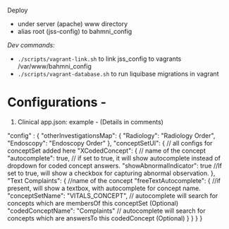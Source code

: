 Deploy
- under server (apache) www directory
- alias root (jss-config) to bahmni_config


*Dev commands:*
* `./scripts/vagrant-link.sh` to link jss_config to vagrants /var/www/bahmni_config
* `./scripts/vagrant-database.sh` to run liquibase migrations in vagrant 

 Configurations -
 ==============================================================
 1) Clinical app.json: example -  (Details in comments)

 "config" : {
    "otherInvestigationsMap": {
        "Radiology": "Radiology Order",
        "Endoscopy": "Endoscopy Order"
    },
    "conceptSetUI": {   // all configs for conceptSet added here
        "XCodedConcept": {  // name of the concept
            "autocomplete": true,  // if set to true, it will show autocomplete instead of dropdown for coded concept answers.
            "showAbnormalIndicator": true   //If set to true, will show a checkbox for capturing abnormal observation.
        },
        "Text Complaints": {    //name of the concept
            "freeTextAutocomplete": {   //if present, will show a textbox, with autocomplete for concept name.
                "conceptSetName": "VITALS_CONCEPT",  // autocomplete will search for concepts which are membersOf this conceptSet (Optional)
                "codedConceptName": "Complaints"     // autocomplete will search for concepts which are answersTo this codedConcept (Optional)
            }
        }
    }
}

